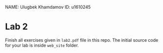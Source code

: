 NAME: Ulugbek Khamdamov
ID: u1610245

# Lab 2

Finish all exercises given in `lab2.pdf` file in this repo. The initial source code for your lab is inside `web_site` folder.
